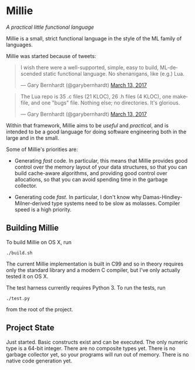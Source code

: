 # Millie
*A practical little functional language*

Millie is a small, strict functional language in the style of the ML
family of languages.

Millie was started because of tweets:

<blockquote class="twitter-tweet" data-lang="en">
  <p lang="en" dir="ltr">
  I wish there were a well-supported, simple, easy to build,
  ML-descended static functional language. No shenanigans, like (e.g.)
  Lua.
  </p>
  &mdash; Gary Bernhardt (@garybernhardt)
  <a href="https://twitter.com/garybernhardt/status/841430367772930048">
  March 13, 2017
  </a>
</blockquote>
<blockquote class="twitter-tweet" data-lang="en">
  <p lang="en" dir="ltr">
  The Lua repo is 35 .c files (21 KLOC), 26 .h files (4 KLOC), one
  makefile, and one &quot;bugs&quot; file. Nothing else; no
  directories. It&#39;s glorious.
  </p>
  &mdash; Gary Bernhardt (@garybernhardt)
  <a href="https://twitter.com/garybernhardt/status/841430971555561472">
    March 13, 2017
  </a>
</blockquote>

Within that framework, Millie aims to be *useful* and *practical*, and
is intended to be a good language for doing software engineering both
in the large and in the small.

Some of Millie's priorities are:

- Generating *fast* code. In particular, this means that Millie
  provides good control over the memory layout of your data
  structures, so that you can build cache-aware algorithms, and
  providing good control over allocations, so that you can avoid
  spending time in the garbage collector.

- Generating code *fast*. In particular, I don't know why
  Damas-Hindley-Milner-derived type systems need to be slow as
  molasses. Compiler speed is a high priority.

## Building Millie

To build Millie on OS X, run

    ./build.sh

The current Millie implementation is built in C99 and so in theory
requires only the standard library and a modern C compiler, but I've
only actually tested it on OS X.

The test harness currently requires Python 3. To run the tests, run

    ./test.py

from the root of the project.

## Project State

Just started. Basic constructs exist and can be executed. The only
numeric type is a 64-bit integer. There are no composite types
yet. There is no garbage collector yet, so your programs will run out
of memory. There is no native code generation yet.
